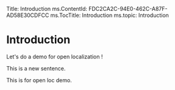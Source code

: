 Title: Introduction
ms.ContentId: FDC2CA2C-94E0-462C-A87F-AD58E30CDFCC
ms.TocTitle: Introduction
ms.topic: Introduction


# Introduction

Let's do a demo for open localization !

This is a new sentence.

This is for open loc demo.










